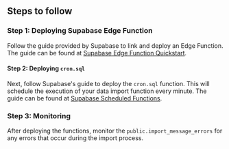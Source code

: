 ## Steps to follow

### Step 1: Deploying Supabase Edge Function
Follow the guide provided by Supabase to link and deploy an Edge Function. The guide can be found at [Supabase Edge Function Quickstart](https://supabase.com/docs/guides/functions/quickstart).

#### Step 2: Deploying `cron.sql`
Next, follow Supabase's guide to deploy the `cron.sql` function. This will schedule the execution of your data import function every minute. The guide can be found at [Supabase Scheduled Functions](https://supabase.com/docs/guides/functions/schedule-functions).

### Step 3: Monitoring
After deploying the functions, monitor the `public.import_message_errors` for any errors that occur during the import process. 
